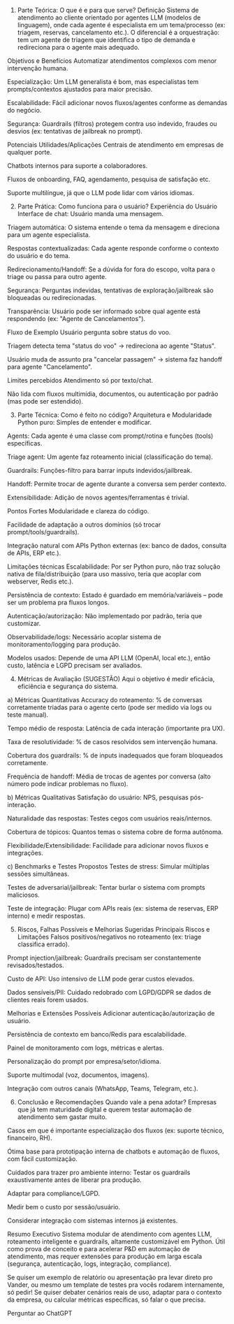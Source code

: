 1. Parte Teórica: O que é e para que serve?
Definição
Sistema de atendimento ao cliente orientado por agentes LLM (modelos de linguagem), onde cada agente é especialista em um tema/processo (ex: triagem, reservas, cancelamento etc.). O diferencial é a orquestração: tem um agente de triagem que identifica o tipo de demanda e redireciona para o agente mais adequado.

Objetivos e Benefícios
Automatizar atendimentos complexos com menor intervenção humana.

Especialização: Um LLM generalista é bom, mas especialistas tem prompts/contextos ajustados para maior precisão.

Escalabilidade: Fácil adicionar novos fluxos/agentes conforme as demandas do negócio.

Segurança: Guardrails (filtros) protegem contra uso indevido, fraudes ou desvios (ex: tentativas de jailbreak no prompt).

Potenciais Utilidades/Aplicações
Centrais de atendimento em empresas de qualquer porte.

Chatbots internos para suporte a colaboradores.

Fluxos de onboarding, FAQ, agendamento, pesquisa de satisfação etc.

Suporte multilíngue, já que o LLM pode lidar com vários idiomas.

2. Parte Prática: Como funciona para o usuário?
Experiência do Usuário
Interface de chat: Usuário manda uma mensagem.

Triagem automática: O sistema entende o tema da mensagem e direciona para um agente especialista.

Respostas contextualizadas: Cada agente responde conforme o contexto do usuário e do tema.

Redirecionamento/Handoff: Se a dúvida for fora do escopo, volta para o triage ou passa para outro agente.

Segurança: Perguntas indevidas, tentativas de exploração/jailbreak são bloqueadas ou redirecionadas.

Transparência: Usuário pode ser informado sobre qual agente está respondendo (ex: "Agente de Cancelamentos").

Fluxo de Exemplo
Usuário pergunta sobre status do voo.

Triagem detecta tema "status do voo" → redireciona ao agente "Status".

Usuário muda de assunto pra "cancelar passagem" → sistema faz handoff para agente "Cancelamento".

Limites percebidos
Atendimento só por texto/chat.

Não lida com fluxos multimídia, documentos, ou autenticação por padrão (mas pode ser estendido).

3. Parte Técnica: Como é feito no código?
Arquitetura e Modularidade
Python puro: Simples de entender e modificar.

Agents: Cada agente é uma classe com prompt/rotina e funções (tools) específicas.

Triage agent: Um agente faz roteamento inicial (classificação do tema).

Guardrails: Funções-filtro para barrar inputs indevidos/jailbreak.

Handoff: Permite trocar de agente durante a conversa sem perder contexto.

Extensibilidade: Adição de novos agentes/ferramentas é trivial.

Pontos Fortes
Modularidade e clareza do código.

Facilidade de adaptação a outros domínios (só trocar prompt/tools/guardrails).

Integração natural com APIs Python externas (ex: banco de dados, consulta de APIs, ERP etc.).

Limitações técnicas
Escalabilidade: Por ser Python puro, não traz solução nativa de fila/distribuição (para uso massivo, teria que acoplar com webserver, Redis etc.).

Persistência de contexto: Estado é guardado em memória/variáveis – pode ser um problema pra fluxos longos.

Autenticação/autorização: Não implementado por padrão, teria que customizar.

Observabilidade/logs: Necessário acoplar sistema de monitoramento/logging para produção.

Modelos usados: Depende de uma API LLM (OpenAI, local etc.), então custo, latência e LGPD precisam ser avaliados.

4. Métricas de Avaliação (SUGESTÃO)
Aqui o objetivo é medir eficácia, eficiência e segurança do sistema.

a) Métricas Quantitativas
Accuracy do roteamento: % de conversas corretamente triadas para o agente certo (pode ser medido via logs ou teste manual).

Tempo médio de resposta: Latência de cada interação (importante pra UX).

Taxa de resolutividade: % de casos resolvidos sem intervenção humana.

Cobertura dos guardrails: % de inputs inadequados que foram bloqueados corretamente.

Frequência de handoff: Média de trocas de agentes por conversa (alto número pode indicar problemas no fluxo).

b) Métricas Qualitativas
Satisfação do usuário: NPS, pesquisas pós-interação.

Naturalidade das respostas: Testes cegos com usuários reais/internos.

Cobertura de tópicos: Quantos temas o sistema cobre de forma autônoma.

Flexibilidade/Extensibilidade: Facilidade para adicionar novos fluxos e integrações.

c) Benchmarks e Testes Propostos
Testes de stress: Simular múltiplas sessões simultâneas.

Testes de adversarial/jailbreak: Tentar burlar o sistema com prompts maliciosos.

Teste de integração: Plugar com APIs reais (ex: sistema de reservas, ERP interno) e medir respostas.

5. Riscos, Falhas Possíveis e Melhorias Sugeridas
Principais Riscos e Limitações
Falsos positivos/negativos no roteamento (ex: triage classifica errado).

Prompt injection/jailbreak: Guardrails precisam ser constantemente revisados/testados.

Custo de API: Uso intensivo de LLM pode gerar custos elevados.

Dados sensíveis/PII: Cuidado redobrado com LGPD/GDPR se dados de clientes reais forem usados.

Melhorias e Extensões Possíveis
Adicionar autenticação/autorização de usuário.

Persistência de contexto em banco/Redis para escalabilidade.

Painel de monitoramento com logs, métricas e alertas.

Personalização do prompt por empresa/setor/idioma.

Suporte multimodal (voz, documentos, imagens).

Integração com outros canais (WhatsApp, Teams, Telegram, etc.).

6. Conclusão e Recomendações
Quando vale a pena adotar?
Empresas que já tem maturidade digital e querem testar automação de atendimento sem gastar muito.

Casos em que é importante especialização dos fluxos (ex: suporte técnico, financeiro, RH).

Ótima base para prototipação interna de chatbots e automação de fluxos, com fácil customização.

Cuidados para trazer pro ambiente interno:
Testar os guardrails exaustivamente antes de liberar pra produção.

Adaptar para compliance/LGPD.

Medir bem o custo por sessão/usuário.

Considerar integração com sistemas internos já existentes.

Resumo Executivo
Sistema modular de atendimento com agentes LLM, roteamento inteligente e guardrails, altamente customizável em Python. Útil como prova de conceito e para acelerar P&D em automação de atendimento, mas requer extensões para produção em larga escala (segurança, autenticação, logs, integração, compliance).

Se quiser um exemplo de relatório ou apresentação pra levar direto pro Vander, ou mesmo um template de testes pra vocês rodarem internamente, só pedir! Se quiser debater cenários reais de uso, adaptar para o contexto da empresa, ou calcular métricas específicas, só falar o que precisa.









Perguntar ao ChatGPT
